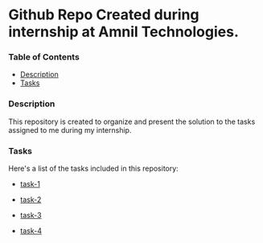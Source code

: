 # Github Repo Created during internship at Amnil Technologies.

### Table of Contents

- [Description](#description)
- [Tasks](#tasks)

### Description

This repository is created to organize and present the solution to the tasks assigned to me during my internship.

### Tasks

Here's a list of the tasks included in this repository:

- [task-1](https://github.com/dshreejal/Internship-Amnil/tree/main/task-1)

- [task-2](https://github.com/dshreejal/Internship-Amnil/tree/main/task-2)

- [task-3](https://github.com/dshreejal/Internship-Amnil/tree/main/task-3)

- [task-4](https://github.com/dshreejal/Internship-Amnil/tree/main/task-4)
